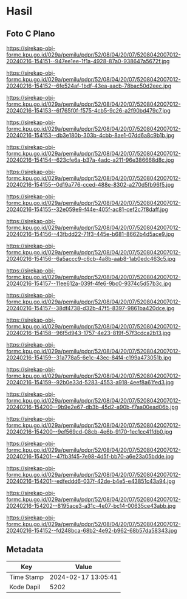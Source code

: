 # Hasil

## Foto C Plano

https://sirekap-obj-formc.kpu.go.id/029a/pemilu/pdpr/52/08/04/20/07/5208042007012-20240216-154151--947ee1ee-1f1a-4928-87a0-938647a5672f.jpg

https://sirekap-obj-formc.kpu.go.id/029a/pemilu/pdpr/52/08/04/20/07/5208042007012-20240216-154152--6fe524af-1bdf-43ea-aacb-78bac50d2eec.jpg

https://sirekap-obj-formc.kpu.go.id/029a/pemilu/pdpr/52/08/04/20/07/5208042007012-20240216-154153--6f765f0f-f575-4cb5-9c26-a2f90bd479c7.jpg

https://sirekap-obj-formc.kpu.go.id/029a/pemilu/pdpr/52/08/04/20/07/5208042007012-20240216-154153--db3e180b-303b-4cbb-8ae1-07dd6a8c9b1b.jpg

https://sirekap-obj-formc.kpu.go.id/029a/pemilu/pdpr/52/08/04/20/07/5208042007012-20240216-154154--623cfe6a-b37a-4adc-a211-96e386668d8c.jpg

https://sirekap-obj-formc.kpu.go.id/029a/pemilu/pdpr/52/08/04/20/07/5208042007012-20240216-154155--0d19a776-cced-488e-8302-a270d5fb96f5.jpg

https://sirekap-obj-formc.kpu.go.id/029a/pemilu/pdpr/52/08/04/20/07/5208042007012-20240216-154155--32e059e9-f44e-405f-ac81-cef2c7f8daff.jpg

https://sirekap-obj-formc.kpu.go.id/029a/pemilu/pdpr/52/08/04/20/07/5208042007012-20240216-154156--43fbdd22-71f3-445e-b681-8662b4d5ace9.jpg

https://sirekap-obj-formc.kpu.go.id/029a/pemilu/pdpr/52/08/04/20/07/5208042007012-20240216-154156--6a5accc9-c6cb-4a8b-aab8-1ab0edc463c5.jpg

https://sirekap-obj-formc.kpu.go.id/029a/pemilu/pdpr/52/08/04/20/07/5208042007012-20240216-154157--11ee612a-039f-4fe6-9bc0-9374c5d57b3c.jpg

https://sirekap-obj-formc.kpu.go.id/029a/pemilu/pdpr/52/08/04/20/07/5208042007012-20240216-154157--38df4738-d32b-47f5-8397-9861ba420dce.jpg

https://sirekap-obj-formc.kpu.go.id/029a/pemilu/pdpr/52/08/04/20/07/5208042007012-20240216-154158--96f5d943-1757-4e23-819f-57f3cdca2b13.jpg

https://sirekap-obj-formc.kpu.go.id/029a/pemilu/pdpr/52/08/04/20/07/5208042007012-20240216-154159--31a778a5-6e1c-43ec-84f4-c199a473051b.jpg

https://sirekap-obj-formc.kpu.go.id/029a/pemilu/pdpr/52/08/04/20/07/5208042007012-20240216-154159--92b0e33d-5283-4553-a918-4eef8a61fed3.jpg

https://sirekap-obj-formc.kpu.go.id/029a/pemilu/pdpr/52/08/04/20/07/5208042007012-20240216-154200--9b9e2e67-db3b-45d2-a90b-f7aa00ead06b.jpg

https://sirekap-obj-formc.kpu.go.id/029a/pemilu/pdpr/52/08/04/20/07/5208042007012-20240216-154200--9ef569cd-08cb-4e6b-9170-1ec1cc41fdb0.jpg

https://sirekap-obj-formc.kpu.go.id/029a/pemilu/pdpr/52/08/04/20/07/5208042007012-20240216-154201--47fb3f45-7e98-4d5f-bb70-a6e23a05bdde.jpg

https://sirekap-obj-formc.kpu.go.id/029a/pemilu/pdpr/52/08/04/20/07/5208042007012-20240216-154201--edfeddd6-037f-42de-b4e5-e43851c43a94.jpg

https://sirekap-obj-formc.kpu.go.id/029a/pemilu/pdpr/52/08/04/20/07/5208042007012-20240216-154202--8195ace3-a31c-4e07-bc14-00635ce43abb.jpg

https://sirekap-obj-formc.kpu.go.id/029a/pemilu/pdpr/52/08/04/20/07/5208042007012-20240216-154152--fd248bca-68b2-4e92-b962-68b57da58343.jpg


## Metadata

| Key        | Value               |
| ---------- | ------------------- |
| Time Stamp | 2024-02-17 13:05:41 |
| Kode Dapil | 5202                |



